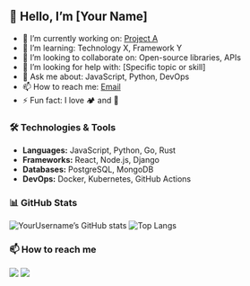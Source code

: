 <!-- ===== INTRODUCTION ===== -->
## 👋 Hello, I’m [Your Name]
- 🔭 I’m currently working on: [Project A](link)
- 🌱 I’m learning: Technology X, Framework Y
- 👯 I’m looking to collaborate on: Open-source libraries, APIs
- 🤔 I’m looking for help with: [Specific topic or skill]
- 💬 Ask me about: JavaScript, Python, DevOps
- 📫 How to reach me: [Email](mailto:you@example.com)
- ⚡ Fun fact: I love 🏕️ and 🎸

<!-- ===== SKILLS ===== -->
### 🛠️ Technologies & Tools
- **Languages:** JavaScript, Python, Go, Rust
- **Frameworks:** React, Node.js, Django
- **Databases:** PostgreSQL, MongoDB
- **DevOps:** Docker, Kubernetes, GitHub Actions

<!-- ===== STATS & BADGES ===== -->
### 📊 GitHub Stats
![YourUsername’s GitHub stats](https://github-readme-stats.vercel.app/api?username=YourUsername&show_icons=true)
![Top Langs](https://github-readme-stats.vercel.app/api/top-langs/?username=YourUsername&layout=compact)

<!-- ===== CONTACT ===== -->
### 📫 How to reach me
<a href="mailto:you@example.com"><img src="https://img.shields.io/badge/Email-your@example.com-D14836?style=flat&logo=gmail&logoColor=white"/></a>
<a href="https://www.linkedin.com/in/your-profile"><img src="https://img.shields.io/badge/LinkedIn-YourProfile-0A66C2?style=flat&logo=linkedin&logoColor=white"/></a>
